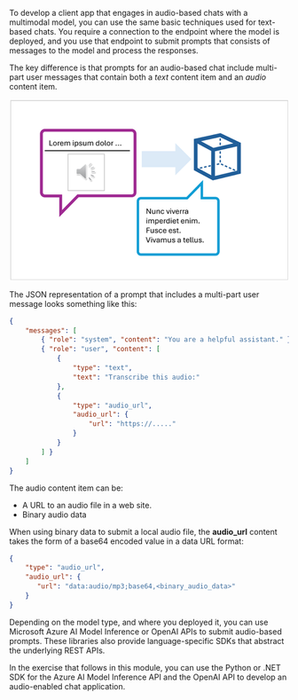 To develop a client app that engages in audio-based chats with a multimodal model, you can use the same basic techniques used for text-based chats. You require a connection to the endpoint where the model is deployed, and you use that endpoint to submit prompts that consists of messages to the model and process the responses.

The key difference is that prompts for an audio-based chat include multi-part user messages that contain both a *text* content item and an *audio* content item.

![Diagram of a multi-part prompt being submitted to a model.](../media/multi-part-prompt.png)

The JSON representation of a prompt that includes a multi-part user message looks something like this:

```json
{ 
    "messages": [ 
        { "role": "system", "content": "You are a helpful assistant." }, 
        { "role": "user", "content": [  
            { 
                "type": "text", 
                "text": "Transcribe this audio:" 
            },
            { 
                "type": "audio_url",
                "audio_url": {
                    "url": "https://....."
                }
            }
        ] } 
    ]
} 
```

The audio content item can be:

- A URL to an audio file in a web site.
- Binary audio data

When using binary data to submit a local audio file, the **audio_url** content takes the form of a base64 encoded value in a data URL format:

```json
{
    "type": "audio_url",
    "audio_url": {
       "url": "data:audio/mp3;base64,<binary_audio_data>"
    }
}
```

Depending on the model type, and where you deployed it, you can use Microsoft Azure AI Model Inference or OpenAI APIs to submit audio-based prompts. These libraries also provide language-specific SDKs that abstract the underlying REST APIs.

In the exercise that follows in this module, you can use the Python or .NET SDK for the Azure AI Model Inference API and the OpenAI API to develop an audio-enabled chat application.
